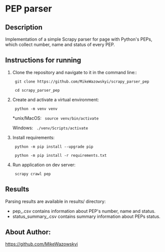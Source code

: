 # PEP parser

## Description

Implementation of a simple Scrapy parser for page with Python's PEPs, which collect number, name and status of every PEP.

## Instructions for running

1. Clone the repository and navigate to it in the command line::

   ``` git clone https://github.com/MikeWazowskyi/scrapy_parser_pep```

   ``` cd scrapy_parser_pep```

2. Create and activate a virtual environment:

   ``` python -m venv venv```

   *unix/MacOS:
   ``` source venv/bin/activate```

   Windows:
   ``` ./venv/Scripts/activate```

3. Install requirements:

   ``` python -m pip install --upgrade pip```

   ``` python -m pip install -r requirements.txt```

4. Run application on dev server:

   ``` scrapy crawl pep```

## Results

Parsing results are available in results/ directory:
* pep_<datetime>.csv contains information about PEP's number, name and status.
* status_summary_<datetime>.csv contains summary information about PEPs status.

## About Author:
https://github.com/MikeWazowskyi
